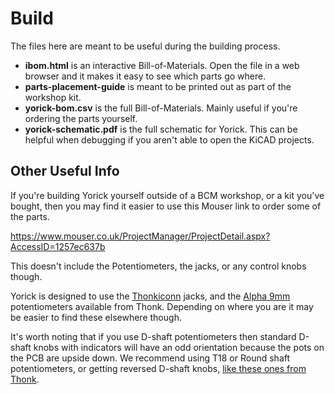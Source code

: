 # Build

The files here are meant to be useful during the building process.

* **ibom.html** is an interactive Bill-of-Materials. Open the file in a web browser and it makes it easy to see which parts go where.
* **parts-placement-guide** is meant to be printed out as part of the workshop kit.
* **yorick-bom.csv** is the full Bill-of-Materials. Mainly useful if you're ordering the parts yourself.
* **yorick-schematic.pdf** is the full schematic for Yorick. This can be helpful when debugging if you aren't able to open the KiCAD projects.

## Other Useful Info

If you're building Yorick yourself outside of a BCM workshop, or a kit you've bought, then you may find it easier to use this Mouser link to order some of the parts.

<https://www.mouser.co.uk/ProjectManager/ProjectDetail.aspx?AccessID=1257ec637b>

This doesn't include the Potentiometers, the jacks, or any control knobs though.

Yorick is designed to use the [Thonkiconn](https://www.thonk.co.uk/shop/thonkiconn/) jacks, and the [Alpha 9mm](https://www.thonk.co.uk/shop/alpha-9mm-pots-vertical-t18/) potentiometers available from Thonk. Depending on where you are it may be easier to find these elsewhere though.

It's worth noting that if you use D-shaft potentiometers then standard D-shaft knobs with indicators will have an odd orientation because the pots on the PCB are upside down. We recommend using T18 or Round shaft potentiometers, or getting reversed D-shaft knobs, [like these ones from Thonk](https://www.thonk.co.uk/shop/black-d-shaft-reverse/).
